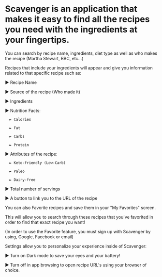 # Scavenger is an application that makes it easy to find all the recipes you need with the ingredients at your fingertips.

You can search by recipe name, ingredients, diet type as well as who makes the recipe (Martha Stewart, BBC, etc...)

Recipes that include your ingredients will appear and give you information related to that specific recipe such as:

► Recipe Name

► Source of the recipe (Who made it)

► Ingredients

► Nutrition Facts:

      ► Calories
      
      ► Fat
      
      ► Carbs
      
      ► Protein
      
► Attributes of the recipe:

      ► Keto-friendly (Low-Carb)
     
      ► Paleo
      
      ► Dairy-free
      
 ► Total number of servings
 
 ► A button to link you to the URL of the recipe
 
 You can also Favorite recipes and save them in your "My Favorites" screen.
 
 This will allow you to search through these recipes that you've favorited in order to find that exact recipe you want!
 
 (In order to use the Favorite feature, you must sign up with Scavenger by using, Google, Facebook or email)
 
 Settings allow you to personalize your experience inside of Scavenger:
 
 ► Turn on Dark mode to save your eyes and your battery!
 
 ► Turn off in app browsing to open recipe URL's using your browser of choice.
